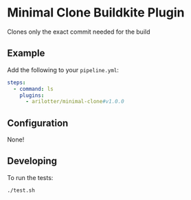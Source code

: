 # Minimal Clone Buildkite Plugin

Clones only the exact commit needed for the build

## Example

Add the following to your `pipeline.yml`:

```yml
steps:
  - command: ls
    plugins:
      - arilotter/minimal-clone#v1.0.0
```

## Configuration

None!

## Developing

To run the tests:

```shell
./test.sh
```
